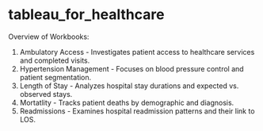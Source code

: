 # tableau_for_healthcare

Overview of Workbooks:
1. Ambulatory Access - Investigates patient access to healthcare services and completed visits.
2. Hypertension Management - Focuses on blood pressure control and patient segmentation.
3. Length of Stay - Analyzes hospital stay durations and expected vs. observed stays.
4. Mortatlity - Tracks patient deaths by demographic and diagnosis.
5. Readmissions - Examines hospital readmission patterns and their link to LOS.
